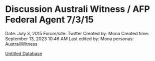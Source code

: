 # Discussion Australi Witness / AFP Federal Agent 7/3/15

Date: July 3, 2015
Forum/site: Twitter
Created by: Mona
Created time: September 13, 2023 10:46 AM
Last edited by: Mona
personas: AustraliWitness

[Untitled Database](Discussion%20Australi%20Witness%20AFP%20Federal%20Agent%207%203%20%208a35039c43ff4690b2bfe1fb23023d13/Untitled%20Database%20cd8fb57a9e6947b18c34d591f7c5207b.csv)